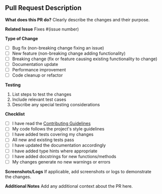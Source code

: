 ## Pull Request Description

**What does this PR do?**
Clearly describe the changes and their purpose.

**Related Issue**
Fixes #(issue number)

**Type of Change**
- [ ] Bug fix (non-breaking change fixing an issue)
- [ ] New feature (non-breaking change adding functionality)
- [ ] Breaking change (fix or feature causing existing functionality to change)
- [ ] Documentation update
- [ ] Performance improvement
- [ ] Code cleanup or refactor

**Testing**
1. List steps to test the changes
2. Include relevant test cases
3. Describe any special testing considerations

**Checklist**
- [ ] I have read the [Contributing Guidelines](CONTRIBUTING.md)
- [ ] My code follows the project's style guidelines
- [ ] I have added tests covering my changes
- [ ] All new and existing tests pass
- [ ] I have updated the documentation accordingly
- [ ] I have added type hints where appropriate
- [ ] I have added docstrings for new functions/methods
- [ ] My changes generate no new warnings or errors

**Screenshots/Logs**
If applicable, add screenshots or logs to demonstrate the changes.

**Additional Notes**
Add any additional context about the PR here.